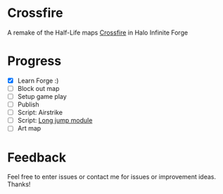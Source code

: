 # Crossfire
A remake of the Half-Life maps [Crossfire](https://combineoverwiki.net/wiki/Crossfire_(multiplayer_map)) in Halo Infinite Forge

# Progress
- [X] Learn Forge :)
- [ ] Block out map
- [ ] Setup game play
- [ ] Publish
- [ ] Script: Airstrike    
- [ ] Script: [Long jump module](https://combineoverwiki.net/wiki/Long_Jump_Module)
- [ ] Art map

# Feedback
Feel free to enter issues or contact me for issues or improvement ideas. Thanks!
